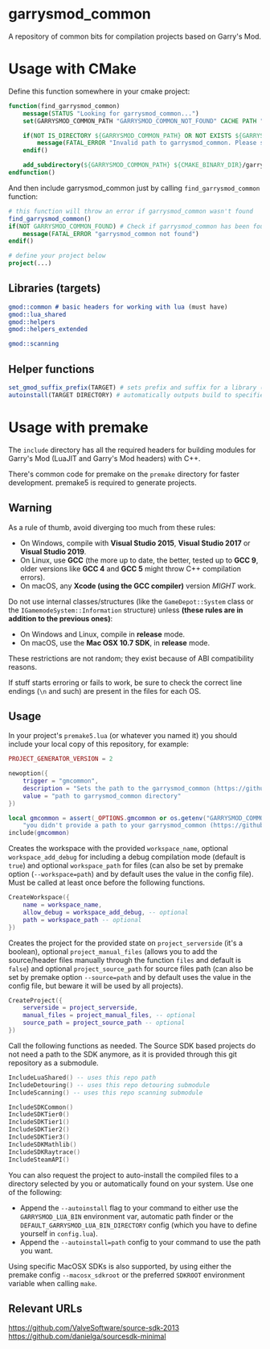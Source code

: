 # garrysmod\_common

A repository of common bits for compilation projects based on Garry's Mod.

# Usage with CMake
Define this function somewhere in your cmake project:
```cmake
function(find_garrysmod_common)
    message(STATUS "Looking for garrysmod_common...")
    set(GARRYSMOD_COMMON_PATH "GARRYSMOD_COMMON_NOT_FOUND" CACHE PATH "Path to garrysmod_common (https://github.com/dankmolot/garrysmod_common/tree/master-cmake)")

    if(NOT IS_DIRECTORY ${GARRYSMOD_COMMON_PATH} OR NOT EXISTS ${GARRYSMOD_COMMON_PATH}/CMakeLists.txt OR ${GARRYSMOD_COMMON_PATH} STREQUAL ${CMAKE_CURRENT_LIST_DIR})
        message(FATAL_ERROR "Invalid path to garrysmod_common. Please set valid GARRYSMOD_COMMON_PATH")
    endif()

    add_subdirectory(${GARRYSMOD_COMMON_PATH} ${CMAKE_BINARY_DIR}/garrysmod_common SYSTEM)
endfunction()
```
And then include garrysmod_common just by calling `find_garrysmod_common` function:
```cmake
# this function will throw an error if garrysmod_common wasn't found
find_garrysmod_common()
if(NOT GARRYSMOD_COMMON_FOUND) # Check if garrysmod_common has been found
    message(FATAL_ERROR "garrysmod_common not found")
endif()

# define your project below
project(...)
```

## Libraries (targets)
```cmake
gmod::common # basic headers for working with lua (must have)
gmod::lua_shared
gmod::helpers
gmod::helpers_extended

gmod::scanning
```

## Helper functions
```cmake
set_gmod_suffix_prefix(TARGET) # sets prefix and suffix for a library (mylib.dll -> gmsv_mylib_win32.dll)
autoinstall(TARGET DIRECTORY) # automatically outputs build to specified directory for target
```

# Usage with premake

The `include` directory has all the required headers for building modules for Garry's Mod (LuaJIT and Garry's Mod headers) with C++.

There's common code for premake on the `premake` directory for faster development. premake5 is required to generate projects.

## Warning

As a rule of thumb, avoid diverging too much from these rules:

* On Windows, compile with **Visual Studio 2015**, **Visual Studio 2017** or **Visual Studio 2019**.
* On Linux, use **GCC** (the more up to date, the better, tested up to **GCC 9**, older versions like **GCC 4** and **GCC 5** might throw C++ compilation errors).
* On macOS, any **Xcode (using the GCC compiler)** version *MIGHT* work.

Do not use internal classes/structures (like the `GameDepot::System` class or the `IGamemodeSystem::Information` structure) unless **(these rules are in addition to the previous ones)**:

* On Windows and Linux, compile in **release** mode.
* On macOS, use the **Mac OSX 10.7 SDK**, in **release** mode.

These restrictions are not random; they exist because of ABI compatibility reasons.

If stuff starts erroring or fails to work, be sure to check the correct line endings (`\n` and such) are present in the files for each OS.

## Usage

In your project's `premake5.lua` (or whatever you named it) you should include your local copy of this repository, for example:

```lua
PROJECT_GENERATOR_VERSION = 2

newoption({
    trigger = "gmcommon",
    description = "Sets the path to the garrysmod_common (https://github.com/danielga/garrysmod_common) directory",
    value = "path to garrysmod_common directory"
})

local gmcommon = assert(_OPTIONS.gmcommon or os.getenv("GARRYSMOD_COMMON"),
	"you didn't provide a path to your garrysmod_common (https://github.com/danielga/garrysmod_common) directory")
include(gmcommon)
```

Creates the workspace with the provided `workspace_name`, optional `workspace_add_debug` for including a debug compilation mode (default is `true`) and optional `workspace_path` for files (can also be set by premake option (`--workspace=path`) and by default uses the value in the config file). Must be called at least once before the following functions.

```lua
CreateWorkspace({
    name = workspace_name,
    allow_debug = workspace_add_debug, -- optional
    path = workspace_path -- optional
})
```

Creates the project for the provided state on `project_serverside` (it's a boolean), optional `project_manual_files` (allows you to add the source/header files manually through the function `files` and default is `false`) and optional `project_source_path` for source files path (can also be set by premake option `--source=path` and by default uses the value in the config file, but beware it will be used by all projects).

```lua
CreateProject({
    serverside = project_serverside,
    manual_files = project_manual_files, -- optional
    source_path = project_source_path -- optional
})
```

Call the following functions as needed. The Source SDK based projects do not need a path to the SDK anymore, as it is provided through this git repository as a submodule.

```lua
IncludeLuaShared() -- uses this repo path
IncludeDetouring() -- uses this repo detouring submodule
IncludeScanning() -- uses this repo scanning submodule

IncludeSDKCommon()
IncludeSDKTier0()
IncludeSDKTier1()
IncludeSDKTier2()
IncludeSDKTier3()
IncludeSDKMathlib()
IncludeSDKRaytrace()
IncludeSteamAPI()
```

You can also request the project to auto-install the compiled files to a directory selected by you or automatically found on your system. Use one of the following:

* Append the `--autoinstall` flag to your command to either use the `GARRYSMOD_LUA_BIN` environment var, automatic path finder or the `DEFAULT_GARRYSMOD_LUA_BIN_DIRECTORY` config (which you have to define yourself in `config.lua`).
* Append the `--autoinstall=path` config to your command to use the path you want.

Using specific MacOSX SDKs is also supported, by using either the premake config `--macosx_sdkroot` or the preferred `SDKROOT` environment variable when calling `make`.

## Relevant URLs

<https://github.com/ValveSoftware/source-sdk-2013>  
<https://github.com/danielga/sourcesdk-minimal>
